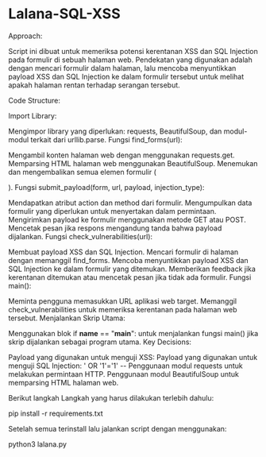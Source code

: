 # Lalana-SQL-XSS
Approach:

Script ini dibuat untuk memeriksa potensi kerentanan XSS dan SQL Injection pada formulir di sebuah halaman web. Pendekatan yang digunakan adalah dengan mencari formulir dalam halaman, lalu mencoba menyuntikkan payload XSS dan SQL Injection ke dalam formulir tersebut untuk melihat apakah halaman rentan terhadap serangan tersebut.

Code Structure:

Import Library:

Mengimpor library yang diperlukan: requests, BeautifulSoup, dan modul-modul terkait dari urllib.parse.
Fungsi find_forms(url):

Mengambil konten halaman web dengan menggunakan requests.get.
Memparsing HTML halaman web menggunakan BeautifulSoup.
Menemukan dan mengembalikan semua elemen formulir (<form>).
Fungsi submit_payload(form, url, payload, injection_type):

Mendapatkan atribut action dan method dari formulir.
Mengumpulkan data formulir yang diperlukan untuk menyertakan dalam permintaan.
Mengirimkan payload ke formulir menggunakan metode GET atau POST.
Mencetak pesan jika respons mengandung tanda bahwa payload dijalankan.
Fungsi check_vulnerabilities(url):

Membuat payload XSS dan SQL Injection.
Mencari formulir di halaman dengan memanggil find_forms.
Mencoba menyuntikkan payload XSS dan SQL Injection ke dalam formulir yang ditemukan.
Memberikan feedback jika kerentanan ditemukan atau mencetak pesan jika tidak ada formulir.
Fungsi main():

Meminta pengguna memasukkan URL aplikasi web target.
Memanggil check_vulnerabilities untuk memeriksa kerentanan pada halaman web tersebut.
Menjalankan Skrip Utama:

Menggunakan blok if __name__ == "__main__": untuk menjalankan fungsi main() jika skrip dijalankan sebagai program utama.
Key Decisions:

Payload yang digunakan untuk menguji XSS: <script>alert("XSS")</script>
Payload yang digunakan untuk menguji SQL Injection: ' OR '1'='1' --
Penggunaan modul requests untuk melakukan permintaan HTTP.
Penggunaan modul BeautifulSoup untuk memparsing HTML halaman web.


Berikut langkah Langkah yang harus dilakukan terlebih dahulu:

pip install -r requirements.txt

Setelah semua terinstall lalu jalankan script dengan menggunakan:


python3 lalana.py
